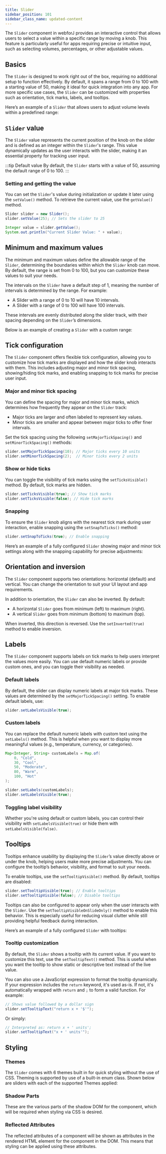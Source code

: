 ```yaml
---
title: Slider
sidebar_position: 101
sidebar_class_name: updated-content
---
```


<DocChip chip="shadow" />
<DocChip chip="name" label="dwc-slider" />
<JavadocLink type="foundation" location="com/webforj/component/slider/Slider" top='true'/>

The `Slider` component in webforJ provides an interactive control that allows users to select a value within a specific range by moving a knob. This feature is particularly useful for apps requiring precise or intuitive input, such as selecting volumes, percentages, or other adjustable values.

## Basics

The `Slider` is designed to work right out of the box, requiring no additional setup to function effectively. By default, it spans a range from 0 to 100 with a starting value of 50, making it ideal for quick integration into any app. For more specific use cases, the `Slider` can be customized with properties such as orientation, tick marks, labels, and tooltips.

Here’s an example of a `Slider` that allows users to adjust volume levels within a predefined range:

<ComponentDemo 
path='/webforj/slider?' 
javaE='https://raw.githubusercontent.com/webforj/webforj-documentation/refs/heads/main/src/main/java/com/webforj/samples/views/slider/SliderView.java'
height = '100px'
/>

## `Slider` value

The `Slider` value represents the current position of the knob on the slider and is defined as an integer within the `Slider`'s range. This value dynamically updates as the user interacts with the slider, making it an essential property for tracking user input.

:::tip Default value
By default, the `Slider` starts with a value of 50, assuming the default range of 0 to 100.
:::

### Setting and getting the value

You can set the `Slider`'s value during initialization or update it later using the `setValue()` method. To retrieve the current value, use the `getValue()` method.

```java
Slider slider = new Slider();  
slider.setValue(25); // Sets the slider to 25

Integer value = slider.getValue();  
System.out.println("Current Slider Value: " + value);
```

## Minimum and maximum values

The minimum and maximum values define the allowable range of the `Slider`, determining the boundaries within which the `Slider` knob can move. By default, the range is set from 0 to 100, but you can customize these values to suit your needs.

The intervals on the `Slider` have a default step of 1, meaning the number of intervals is determined by the range. For example:
- A Slider with a range of 0 to 10 will have 10 intervals.
- A Slider with a range of 0 to 100 will have 100 intervals.

These intervals are evenly distributed along the slider track, with their spacing depending on the `Slider`’s dimensions.

Below is an example of creating a `Slider` with a custom range:

<ComponentDemo 
path='/webforj/donationslider?' 
javaE='https://raw.githubusercontent.com/webforj/webforj-documentation/refs/heads/main/src/main/java/com/webforj/samples/views/slider/DonationSliderView.java'
height = '200px'
/>

## Tick configuration

The `Slider` component offers flexible tick configuration, allowing you to customize how tick marks are displayed and how the slider knob interacts with them. This includes adjusting major and minor tick spacing, showing/hiding tick marks, and enabling snapping to tick marks for precise user input.

### Major and minor tick spacing

You can define the spacing for major and minor tick marks, which determines how frequently they appear on the `Slider` track:

- Major ticks are larger and often labeled to represent key values.
- Minor ticks are smaller and appear between major ticks to offer finer intervals.

Set the tick spacing using the following `setMajorTickSpacing()` and `setMinorTickSpacing()` methods:
```java
slider.setMajorTickSpacing(10); // Major ticks every 10 units
slider.setMinorTickSpacing(2);  // Minor ticks every 2 units
```

### Show or hide ticks

You can toggle the visibility of tick marks using the `setTicksVisible()` method. By default, tick marks are hidden.

```java
slider.setTicksVisible(true); // Show tick marks
slider.setTicksVisible(false); // Hide tick marks
```

### Snapping

To ensure the `Slider` knob aligns with the nearest tick mark during user interaction, enable snapping using the `setSnapToTicks()` method:

```java
slider.setSnapToTicks(true); // Enable snapping
```

Here’s an example of a fully configured `Slider` showing major and minor tick settings along with the snapping capability for precise adjustments:

<ComponentDemo 
path='/webforj/slidertickspacing?' 
javaE='https://raw.githubusercontent.com/webforj/webforj-documentation/refs/heads/main/src/main/java/com/webforj/samples/views/slider/SliderTickSpacingView.java'  
height = '350px'
/>

## Orientation and inversion

The `Slider` component supports two orientations: horizontal (default) and vertical. You can change the orientation to suit your UI layout and app requirements.

In addition to orientation, the `Slider` can also be inverted. By default:

- A horizontal `Slider` goes from minimum (left) to maximum (right).
- A vertical `Slider` goes from minimum (bottom) to maximum (top).

When inverted, this direction is reversed. Use the `setInverted(true)` method to enable inversion.

<ComponentDemo 
path='/webforj/sliderorientation?' 
javaE='https://raw.githubusercontent.com/webforj/webforj-documentation/refs/heads/main/src/main/java/com/webforj/samples/views/slider/SliderOrientationView.java'
height = '420px'
/>

## Labels

The `Slider` component supports labels on tick marks to help users interpret the values more easily. You can use default numeric labels or provide custom ones, and you can toggle their visibility as needed.

### Default labels

By default, the slider can display numeric labels at major tick marks. These values are determined by the `setMajorTickSpacing()` setting. To enable default labels, use:

```java
slider.setLabelsVisible(true);
```

### Custom labels

You can replace the default numeric labels with custom text using the `setLabels()` method. This is helpful when you want to display more meaningful values (e.g., temperature, currency, or categories).

```java
Map<Integer, String> customLabels = Map.of(
    0, "Cold",
    30, "Cool",
    50, "Moderate",
    80, "Warm",
    100, "Hot"
);

slider.setLabels(customLabels);
slider.setLabelsVisible(true);
```

### Toggling label visibility

Whether you're using default or custom labels, you can control their visibility with `setLabelsVisible(true)` or hide them with `setLabelsVisible(false)`.

<ComponentDemo 
path='/webforj/sliderlabels?' 
javaE='https://raw.githubusercontent.com/webforj/webforj-documentation/refs/heads/main/src/main/java/com/webforj/samples/views/slider/SliderLabelsView.java'
height = '150px'
/>

## Tooltips

Tooltips enhance usability by displaying the `Slider`’s value directly above or under the knob, helping users make more precise adjustments. You can configure the tooltip’s behavior, visibility, and format to suit your needs.

To enable tooltips, use the `setTooltipVisible()` method. By default, tooltips are disabled:

```java
slider.setTooltipVisible(true); // Enable tooltips
slider.setTooltipVisible(false); // Disable tooltips
```

Tooltips can also be configured to appear only when the user interacts with the `Slider`. Use the `setTooltipVisibleOnSlideOnly()` method to enable this behavior. This is especially useful for reducing visual clutter while still providing helpful feedback during interaction.

Here’s an example of a fully configured `Slider` with tooltips:


### Tooltip customization

By default, the `Slider` shows a tooltip with its current value. If you want to customize this text, use the `setTooltipText()` method. This is useful when you want the tooltip to show static or descriptive text instead of the live value.

You can also use a JavaScript expression to format the tooltip dynamically. If your expression includes the `return` keyword, it's used as-is. If not, it's automatically wrapped with `return` and `;` to form a valid function. For example:

```java
// Shows value followed by a dollar sign
slider.setTooltipText("return x + '$'"); 
```

Or simply:

```java
// Interpreted as: return x + ' units';
slider.setTooltipText("x + ' units'"); 
```


## Styling

### Themes

The `Slider` comes with 6 themes built in for quick styling without the use of CSS. Theming is supported by use of a built-in enum class.
Shown below are sliders with each of the supported Themes applied:

<ComponentDemo 
path='/webforj/sliderthemes?' 
javaE='https://raw.githubusercontent.com/webforj/webforj-documentation/refs/heads/main/src/main/java/com/webforj/samples/views/slider/SliderThemesView.java'
height = '460px'
/>


### Shadow Parts
These are the various parts of the shadow DOM for the component, which will be required when styling via CSS is desired.

<TableBuilder tag='dwc-slider' table="parts"/>

### Reflected Attributes

  The reflected attributes of a component will be shown as attributes in the rendered HTML element for the component in the DOM. This means that styling can be applied using these attributes.
  
  <TableBuilder tag='dwc-slider' table="reflects"/>